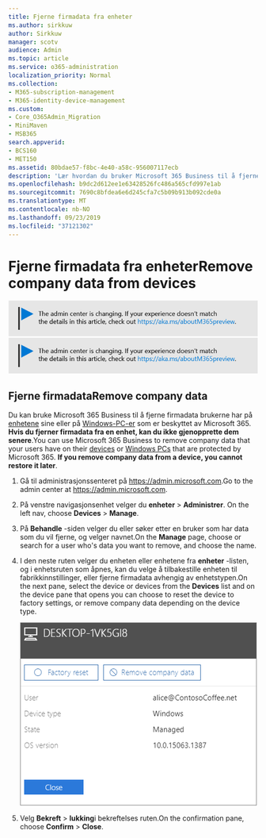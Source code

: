 ```yaml
---
title: Fjerne firmadata fra enheter
ms.author: sirkkuw
author: Sirkkuw
manager: scotv
audience: Admin
ms.topic: article
ms.service: o365-administration
localization_priority: Normal
ms.collection:
- M365-subscription-management
- M365-identity-device-management
ms.custom:
- Core_O365Admin_Migration
- MiniMaven
- MSB365
search.appverid:
- BCS160
- MET150
ms.assetid: 80bdae57-f8bc-4e40-a58c-956007117ecb
description: 'Lær hvordan du bruker Microsoft 365 Business til å fjerne firmadata fra bruker enheter eller Windows-PCer. '
ms.openlocfilehash: b9dc2d612ee1e63428526fc486a565cfd997e1ab
ms.sourcegitcommit: 7690c8bfdea6e6d245cfa7c5b09b913b092cde0a
ms.translationtype: MT
ms.contentlocale: nb-NO
ms.lasthandoff: 09/23/2019
ms.locfileid: "37121302"
---
```

# <a name="remove-company-data-from-devices"></a><span data-ttu-id="ede03-103">Fjerne firmadata fra enheter</span><span class="sxs-lookup"><span data-stu-id="ede03-103">Remove company data from devices</span></span>

<span data-ttu-id="ede03-104">[![Label å fortelle deg at Administrasjonssenteret er i endring, og du kan finne mer informasjon på aka.ms/aboutM365preview.](media/m365admincenterchanging.png)](https://docs.microsoft.com/office365/admin/microsoft-365-admin-center-preview)</span><span class="sxs-lookup"><span data-stu-id="ede03-104">[![Label to let you know the admin center is changing and you can find more details at aka.ms/aboutM365preview.](media/m365admincenterchanging.png)](https://docs.microsoft.com/office365/admin/microsoft-365-admin-center-preview)</span></span>

## <a name="remove-company-data"></a><span data-ttu-id="ede03-105">Fjerne firmadata</span><span class="sxs-lookup"><span data-stu-id="ede03-105">Remove company data</span></span>

<span data-ttu-id="ede03-p101">Du kan bruke Microsoft 365 Business til å fjerne firmadata brukerne har på [enhetene](app-protection-settings-for-android-and-ios.md) sine eller på [Windows-PC-er](protection-settings-for-windows-10-devices.md) som er beskyttet av Microsoft 365. **Hvis du fjerner firmadata fra en enhet, kan du ikke gjenopprette dem senere**.</span><span class="sxs-lookup"><span data-stu-id="ede03-p101">You can use Microsoft 365 Business to remove company data that your users have on their [devices](app-protection-settings-for-android-and-ios.md) or [Windows PCs](protection-settings-for-windows-10-devices.md) that are protected by Microsoft 365. **If you remove company data from a device, you cannot restore it later**.</span></span> 
  
1. <span data-ttu-id="ede03-108">Gå til administrasjonssenteret på <a href="https://go.microsoft.com/fwlink/p/?linkid=837890" target="_blank">https://admin.microsoft.com</a>.</span><span class="sxs-lookup"><span data-stu-id="ede03-108">Go to the admin center at <a href="https://go.microsoft.com/fwlink/p/?linkid=837890" target="_blank">https://admin.microsoft.com</a>.</span></span>
    
2. <span data-ttu-id="ede03-109">På venstre navigasjonsenhet velger du **enheter** \> **Administrer**.  </span><span class="sxs-lookup"><span data-stu-id="ede03-109">On the left nav, choose **Devices**  \> **Manage**.</span></span>
  
3. <span data-ttu-id="ede03-110">På **Behandle** -siden velger du eller søker etter en bruker som har data som du vil fjerne, og velger navnet.</span><span class="sxs-lookup"><span data-stu-id="ede03-110">On the **Manage** page, choose or search for a user who's data you want to remove, and choose the name.</span></span> 
    
4. <span data-ttu-id="ede03-111">I den neste ruten velger du enheten eller enhetene fra **enheter** -listen, og i enhetsruten som åpnes, kan du velge å tilbakestille enheten til fabrikkinnstillinger, eller fjerne firmadata avhengig av enhetstypen.</span><span class="sxs-lookup"><span data-stu-id="ede03-111">On the next pane, select the device or devices from the **Devices** list and on the device pane that opens you can choose to reset the device to factory settings, or remove company data depending on the device type.</span></span> 
    
    ![On the remove comapany data pane, select the device from which you want to remove the data.](media/resetorremove.png)
  
5. <span data-ttu-id="ede03-113">Velg **Bekreft** \> **lukking**i bekreftelses ruten.</span><span class="sxs-lookup"><span data-stu-id="ede03-113">On the confirmation pane, choose **Confirm** \> **Close**.</span></span>
    


